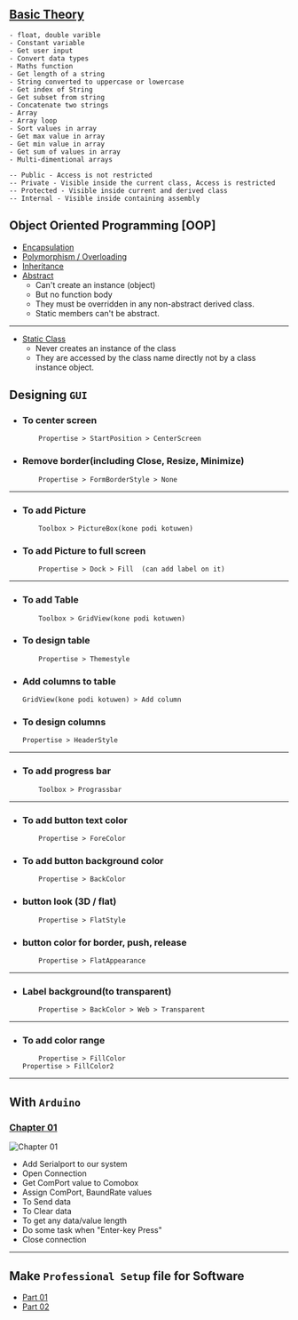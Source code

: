 ## [ Basic Theory ](https://github.com/denuwan-yasodhana/c-sharp/blob/main/Chapter_02/Basic)

	- float, double varible 
	- Constant variable
	- Get user input
	- Convert data types
	- Maths function
	- Get length of a string
	- String converted to uppercase or lowercase
	- Get index of String
	- Get subset from string
	- Concatenate two strings
	- Array
	- Array loop
	- Sort values in array
	- Get max value in array
	- Get min value in array
	- Get sum of values in array
	- Multi-dimentional arrays

 	-- Public - Access is not restricted
  	-- Private - Visible inside the current class, Access is restricted
   	-- Protected - Visible inside current and derived class
    -- Internal - Visible inside containing assembly

## Object Oriented Programming [OOP]
- [ Encapsulation ](https://github.com/denuwan-yasodhana/c-sharp/blob/main/OOP/Encapsulation.md)
- [ Polymorphism / Overloading ](https://github.com/denuwan-yasodhana/c-sharp/blob/main/OOP/Polymorphism.md)
- [ Inheritance ](https://github.com/denuwan-yasodhana/c-sharp/blob/main/OOP/Inheritance.md)
- [ Abstract ](https://github.com/denuwan-yasodhana/c-sharp/blob/main/OOP/Abstract.md)
  	- Can't create an instance (object)
  	- But no function body 
	- They must be overridden in any non-abstract derived class.
	- Static members can't be abstract.

---

- [ Static Class ](https://github.com/denuwan-yasodhana/c-sharp/blob/main/Chapter_03/Static.md)
	- Never creates an instance of the class
	- They are accessed by the class name directly not by a class instance object.

## Designing `GUI`

- ### To center screen	
    
          Propertise > StartPosition > CenterScreen
	  
- ### Remove border(including Close, Resize, Minimize)	
  
          Propertise > FormBorderStyle > None	  
---
- ### To add Picture		
  
          Toolbox > PictureBox(kone podi kotuwen)
          
- ### To add Picture to full screen	

          Propertise > Dock > Fill  (can add label on it)
---
- ### To add Table	
    
          Toolbox > GridView(kone podi kotuwen)

- ### To design table	

          Propertise > Themestyle
	  
- ### Add columns to table
	
	  GridView(kone podi kotuwen) > Add column
	  
- ### To design columns	
	
	  Propertise > HeaderStyle  
---
- ### To add progress bar	

          Toolbox > Prograssbar
---
- ### To add button text color	

          Propertise > ForeColor
          
- ### To add button background color	

          Propertise > BackColor
          
- ### button look (3D / flat)		

          Propertise > FlatStyle
          
- ### button color for border, push, release	

          Propertise > FlatAppearance
---
- ### Label background(to transparent)	

          Propertise > BackColor > Web > Transparent	
---
- ### To add color range	

          Propertise > FillColor
	  Propertise > FillColor2

-------
  
## With `Arduino`

### [ Chapter 01 ](https://github.com/denuwan-yasodhana/c-sharp/blob/main/Chapter_01/Form1.cs)
  
![Chapter 01](https://user-images.githubusercontent.com/110303643/200033129-4567b5fd-c028-41b3-9cf9-ac8628a35af2.PNG)

- Add Serialport to our system		
- Open Connection			
- Get ComPort value to Comobox		
- Assign ComPort, BaundRate values	 
- To Send data				
- To Clear data				
- To get any data/value length		
- Do some task when "Enter-key Press"	
- Close connection			

-------

## Make `Professional Setup` file for Software
  - [ Part 01 ](https://www.youtube.com/watch?v=sjUcvU3GFC4&t=174s)
  - [ Part 02 ](https://www.youtube.com/watch?v=spacjduPMkE&t=146s)
